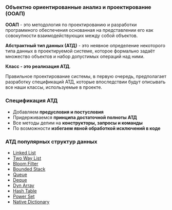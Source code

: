 ### Объектно ориентированные анализ и проектирование (ООАП)

**ООАП** - это методология по проектированию и разработки программного обеспечения основанная на представлении его как совокупности взаимодействующих между собой объектов.

**Абстрактный тип данных (АТД)** - это неявное определение некоторого типа данных в проектируемой системе, которое формально задаёт множество объектов и набор допустимых операций над ними.  

**Класс - это реализация АТД**.

Правильное проектирование системы, в первую очередь, предполагает разработку спецификаций АТД, которые впоследствии будут описывать все наши классы, используемые в проекте.

### Спецификация АТД

- Добавляем **предусловия и постусловия**
- Придерживаемся **принципа достаточной полноты АТД**
- Все методы делим на **конструкторы, запросы и команды**
- По возможности **избегаем явной обработкой исключений в коде**

### АТД популярных структур данных

- [Linked List](linked_list/contract.go)
- [Two Way List](two_way_list/contract.go)
- [Bloom Filter](bloom_filter/contract.go)
- [Bounded Stack](bounded_stack/contract.go)
- [Queue](queue/contract.go)
- [Deque](deque/contract.go)
- [Dyn Array](dyn_array/contract.go)
- [Hash Table](hash_table/contract.go)
- [Power Set](power_set/contract.go)
- [Native Dictionary](native_dictionary/contract.go)